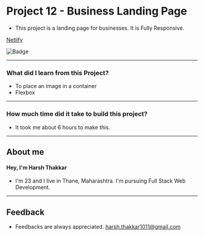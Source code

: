 # **Project 12 - Business Landing Page**

- This project is a landing page for businesses. It is Fully Responsive.

[Netlify](https://business-landing-page-harshcodes.netlify.app/)

![Badge](https://img.shields.io/badge/Netlify-Link-green)

---

### **What did I learn from this Project?**

- To place an image in a container
- Flexbox

---

### **How much time did it take to build this project?**

- It took me about 6 hours to make this.

---

## **About me**

#### **Hey, I'm Harsh Thakkar**

- I'm 23 and I live in Thane, Maharashtra. I'm pursuing Full Stack Web Development.

---

## **Feedback**
- Feedbacks are always appreciated. harsh.thakkar1011@gmail.com